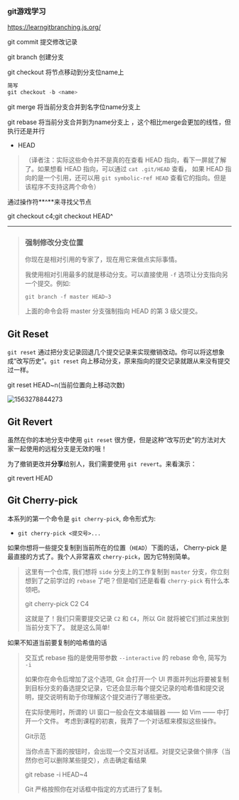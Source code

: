 ### git游戏学习

<https://learngitbranching.js.org/>

git commit  提交修改记录

git branch <name> 创建分支

git checkout <name> 将节点移动到分支位name上

~~~javascript
简写
git checkout -b <name>
~~~

git merge <name> 将当前分支合并到名字位name分支上

git rebase <name>将当前分支合并到为name分支上 ，这个相比merge会更加的线性，但执行还是并行



+ HEAD

> （译者注：实际这些命令并不是真的在查看 HEAD 指向，看下一屏就了解了。如果想看 HEAD 指向，可以通过 `cat .git/HEAD` 查看， 如果 HEAD 指向的是一个引用，还可以用 `git symbolic-ref HEAD` 查看它的指向。但是该程序不支持这两个命令）

通过操作符**^**来寻找父节点

git checkout c4;git checkout HEAD^



------

>
>
> ### 强制修改分支位置
>
> 你现在是相对引用的专家了，现在用它来做点实际事情。
>
> 我使用相对引用最多的就是移动分支。可以直接使用 `-f` 选项让分支指向另一个提交。例如:
>
> ```
> git branch -f master HEAD~3
> ```
>
> 上面的命令会将 master 分支强制指向 HEAD 的第 3 级父提交。

## Git Reset

`git reset` 通过把分支记录回退几个提交记录来实现撤销改动。你可以将这想象成“改写历史”。`git reset` 向上移动分支，原来指向的提交记录就跟从来没有提交过一样。

git reset HEAD~n(当前位置向上移动次数)

![1563278844273](C:\Users\ZX50V\AppData\Roaming\Typora\typora-user-images\1563278844273.png)

## Git Revert

虽然在你的本地分支中使用 `git reset` 很方便，但是这种“改写历史”的方法对大家一起使用的远程分支是无效的哦！

为了撤销更改并**分享**给别人，我们需要使用 `git revert`。来看演示：

git revert HEAD



## Git Cherry-pick

本系列的第一个命令是 `git cherry-pick`, 命令形式为:

- `git cherry-pick <提交号>...`

如果你想将一些提交复制到当前所在的位置（`HEAD`）下面的话， Cherry-pick 是最直接的方式了。我个人非常喜欢 `cherry-pick`，因为它特别简单。

> 这里有一个仓库, 我们想将 `side` 分支上的工作复制到 `master` 分支，你立刻想到了之前学过的 `rebase` 了吧？但是咱们还是看看 `cherry-pick` 有什么本领吧。
>
>
>
> git cherry-pick C2 C4
>
>
>
> 这就是了！我们只需要提交记录 `C2` 和 `C4`，所以 Git 就将被它们抓过来放到当前分支下了。 就是这么简单!

如果不知道当前要复制的哈希值的话

> 交互式 rebase 指的是使用带参数 `--interactive` 的 rebase 命令, 简写为 `-i`
>
> 如果你在命令后增加了这个选项, Git 会打开一个 UI 界面并列出将要被复制到目标分支的备选提交记录，它还会显示每个提交记录的哈希值和提交说明，提交说明有助于你理解这个提交进行了哪些更改。
>
> 在实际使用时，所谓的 UI 窗口一般会在文本编辑器 —— 如 Vim —— 中打开一个文件。 考虑到课程的初衷，我弄了一个对话框来模拟这些操作。
>
>
>
>  Git示范
>
>
>
> 当你点击下面的按钮时，会出现一个交互对话框。对提交记录做个排序（当然你也可以删除某些提交），点击确定看结果
>
>
>
> git rebase -i HEAD~4
>
>
>
> Git 严格按照你在对话框中指定的方式进行了复制。



